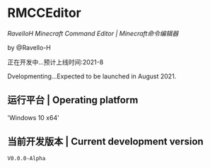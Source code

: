 # RMCCEditor
*RavelloH Minecraft Command Editor | Minecraft命令编辑器*

by @Ravello-H

正在开发中...预计上线时间:2021-8

Dvelopmenting...Expected to be launched in August 2021.

## 运行平台 | Operating platform
 'Windows 10 x64'
 
## 当前开发版本 | Current development version
 `V0.0.0-Alpha`


